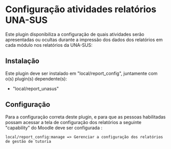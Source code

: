 Configuração atividades relatórios UNA-SUS
==================

Este plugin disponibiliza a configuração de quais atividades serão 
apresentadas ou ocultas durante a impressão dos dados dos relatórios em 
cada módulo nos relatórios da UNA-SUS: 

Instalação
----------

Este plugin deve ser instalado em "local/report_config", juntamente com 
o(s) plugin(s) dependente(s):

* "local/report_unasus"

Configuração
------------

Para a configuração correta deste plugin, e para que as pessoas 
habilitadas possam acessar a tela de configuração dos relatórios a 
seguinte "capability" do Moodle deve ser configurada :
 
    local/report_config:manage => Gerenciar a configuração dos relatórios de gestão de tutoria 

